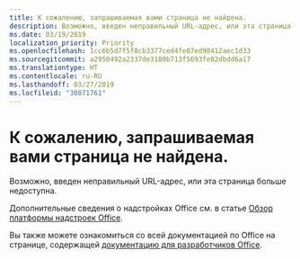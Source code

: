```yaml
---
title: К сожалению, запрашиваемая вами страница не найдена.
description: Возможно, введен неправильный URL-адрес, или эта страница больше недоступна.
ms.date: 03/19/2019
localization_priority: Priority
ms.openlocfilehash: 1cc6b5d7f5f8cb3377ced4fe07ed98412aec1d33
ms.sourcegitcommit: a2950492a2337de3180b713f5693fe82dbdd6a17
ms.translationtype: HT
ms.contentlocale: ru-RU
ms.lasthandoff: 03/27/2019
ms.locfileid: "30871761"
---
```

# <a name="were-sorry-we-cant-find-the-page-you-requested"></a>К сожалению, запрашиваемая вами страница не найдена.

Возможно, введен неправильный URL-адрес, или эта страница больше недоступна.  

Дополнительные сведения о надстройках Office см. в статье [Обзор платформы надстроек Office](/office/dev/add-ins/overview/office-add-ins).

Вы также можете ознакомиться со всей документацией по Office на странице, содержащей [документацию для разработчиков Office](https://developer.microsoft.com/office/docs).
